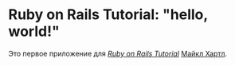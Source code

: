 # Ruby on Rails Tutorial: "hello, world!"

Это первое приложение для
[*Ruby on Rails Tutorial*](http://www.railstutorial.org/)
 [Майкл Хартл](http://www.michaelhartl.com/).
